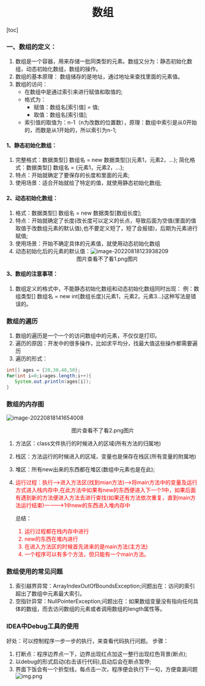 # <center>数组</center>
[toc]
### 一、数组的定义：
1. 数组是一个容器，用来存储一批同类型的元素。数组又分为：静态初始化数组，动态初始化数组，数组的操作。
2. 数组的基本原理：
数组储存的是地址，通过地址来查找里面的元素值。
3. 数组的访问：
   + 在数组中是通过索引来进行赋值和取值的;
   + 格式为：
     - 赋值：数组名[索引值] = 值;
     - 取值：数组名[索引值];
   + 索引值的取值为：n-1（n为改数的位置数），原理：数组中索引是从0开始的，而数是从1开始的，所以索引为n-1;
#### 1、静态初始化数组：
1. 完整格式：数据类型[] 数组名 = new 数据类型[]{元素1，元素2，...};
   简化格式：数据类型[] 数组名 = {元素1，元素2，...};
2. 特点：开始就确定了要保存的长度和里面的元素;
3. 使用场景：适合开始就给了特定的值，就使用静态初始化数组;
#### 2、动态初始化数组：
1. 格式：数据类型[] 数组名 = new 数据类型[数组长度];
2. 特点：开始就确定了长度(改长度可以定义的长点，导致后面为空值(里面的值取值于改数组元素的默认值),也不要定义短了，短了会报错)，后期为元素进行赋值;
3. 使用场景：开始不确定具体的元素值，就使用动态初始化数组
4. 动态初始化后的元素的默认值：![image-20220818123938209](C:\Users\meng\AppData\Roaming\Typora\typora-user-images\image-20220818123938209.png)
   <center>图片查看不了看1.png图片</center>
#### 3、数组的注意事项：
1. 数组定义的格式中，不能静态初始化数组和动态初始化数组同时出现：
例：数组类型[] 数组名 = new int[数组长度]{元素1，元素2，元素3...}这种写法是错误的。
### 数组的遍历
1. 数组的遍历是一个一个的访问数组中的元素，不仅仅是打印。
2. 遍历的原因：开发中的很多操作，比如求平均分，找最大值这些操作都需要遍历
3. 遍历的形式：
``` java
int[] ages = {20,30,40,50};
for(int i=0;i<ages.length;i++){
   System.out.println(ages[i]);
}
```
###  数组的内存图


![image-20220818141654008](C:\Users\meng\AppData\Roaming\Typora\typora-user-images\image-20220818141654008.png)
    <center>图片查看不了看2.png图片</center>
1. 方法区：class文件执行的时候进入的区域(所有方法的归属地)
2. 栈区：方法运行的时候进入的区域，变量也是保存在栈区(所有变量的附属地)
3. 堆区：所有new出来的东西都在堆区(数组中元素也是在此);
4. <font color=#FF0000> 运行过程：执行——>进入方法区(找到mian方法)——>将main方法中的变量及运行方式进入栈内存中,在此方法中如果有new的东西便进入下一个1中，如果后面有遇到新的方法便进入方法去进行查找(如果还有方法依次重复，直到main方法运行结束)————>1中new的东西进入堆内存中</font>   
   
   总结：
   <font color=#FF0000>  
   1. 运行过程都在栈内存中进行  
   2. new的东西在堆内进行  
   3. 在进入方法区的时候首先进来的是main方法(主方法)  
   4. 一个程序可以有多个方法，但只能有一个main方法。
   </font>
### 数组使用的常见问题 
1. 索引越界异常：ArrayIndexOutOfBoundsException;问题出在：访问的索引超出了数组中元素最大索引。
2. 空指针异常：NullPointerException;问题出在：如果数组变量没有指向任何具体的数组，而去访问数组的元素或者调用数组的length属性等。

### IDEA中Debug工具的使用
好处：可以控制程序一步一步的执行，来查看代码执行问题。
步骤：
1. 打断点：程序边界点一下，边界出现红点加这一整行出现红色背景(断点);
2. 以debug的形式启动(右击该行代码),启动后会在断点暂停;
3. 界面下饭会有一个折型线，每点击一次，程序便会执行下一句，方便查漏问题
   ![img.png](img.png)